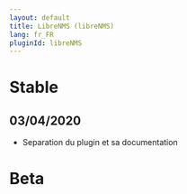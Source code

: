 ```yaml
---
layout: default
title: LibreNMS (libreNMS)
lang: fr_FR
pluginId: libreNMS
---
```


# Stable

## 03/04/2020

* Separation du plugin et sa documentation

# Beta
